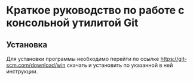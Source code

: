 # Краткое руководство по работе с консольной утилитой Git
## Установка
Для установки программы необходимо перейти по ссылке https://git-scm.com/download/win скачать и установить по указанной в ней инструкции.

